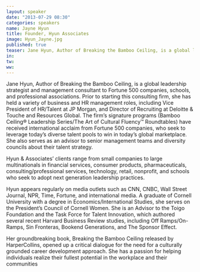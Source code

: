 ```yaml
---
layout: speaker
date: "2013-07-29 08:30"
categories: speakers
name: Jayne Hyun
title: Founder, Hyun Associates
image: Hyun_Jayne.jpg
published: true
teaser: Jane Hyun, Author of Breaking the Bamboo Ceiling, is a global leadership strategist and management consultant to Fortune 500 companies, schools, and professional associations. Prior to starting this consulting firm, she has held a variety of business and HR management roles, including Vice President of HR/Talent at JP Morgan, and Director of Recruiting at Deloitte & Touche and Resources Global.
in:
tw:
ww: 
---
```

Jane Hyun, Author of Breaking the Bamboo Ceiling, is a global leadership strategist and management consultant to Fortune 500 companies, schools, and professional associations. Prior to starting this consulting firm, she has held a variety of business and HR management roles, including Vice President of HR/Talent at JP Morgan, and Director of Recruiting at Deloitte & Touche and Resources Global.  The firm’s signature programs (Bamboo Ceiling® Leadership Series/The Art of Cultural Fluency™ Roundtables) have received international acclaim from Fortune 500 companies, who seek to leverage today’s diverse talent pools to win in today’s global marketplace. She also serves as an advisor to senior management teams and diversity councils about their talent strategy. Hyun & Associates’ clients range from small companies to large multinationals in financial services, consumer products, pharmaceuticals, consulting/professional services, technology, retail, nonprofit, and schools who seek to adopt next generation leadership practices. Hyun appears regularly on media outlets such as CNN, CNBC, Wall Street Journal, NPR, Time, Fortune, and international media. A graduate of Cornell University with a degree in Economics/International Studies, she serves on the President’s Council of Cornell Women.  She is an Advisor to the Toigo Foundation and the Task Force for Talent Innovation, which authored several recent Harvard Business Review studies, including Off Ramps/On-Ramps, Sin Fronteras, Bookend Generations, and The Sponsor Effect. Her groundbreaking book, Breaking the Bamboo Ceiling released by HarperCollins, opened up a critical dialogue for the need for a culturally grounded career development approach.  She has a passion for helping individuals realize their fullest potential in the workplace and their communities